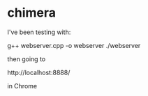 # chimera

I've been testing with:

g++ webserver.cpp -o webserver
./webserver

then going to 

http://localhost:8888/

in Chrome
